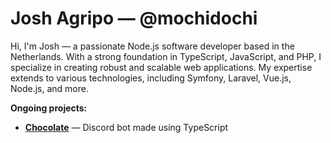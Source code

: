 # Josh Agripo &mdash; @mochidochi

Hi, I'm Josh &mdash; a passionate Node.js software developer based in the Netherlands. With a strong foundation in TypeScript, JavaScript, and PHP, I specialize in creating robust and scalable web applications. My expertise extends to various technologies, including Symfony, Laravel, Vue.js, Node.js, and more.

**Ongoing projects:**

- **[Chocolate](https://github.com/mochidochi/Chocolate)** &mdash; Discord bot made using TypeScript
